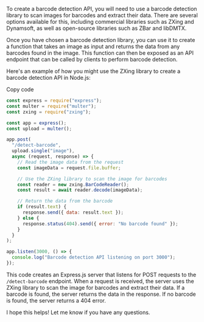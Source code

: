 To create a barcode detection API, you will need to use a barcode detection library to scan images for barcodes and extract their data. There are several options available for this, including commercial libraries such as ZXing and Dynamsoft, as well as open-source libraries such as ZBar and libDMTX.

Once you have chosen a barcode detection library, you can use it to create a function that takes an image as input and returns the data from any barcodes found in the image. This function can then be exposed as an API endpoint that can be called by clients to perform barcode detection.

Here's an example of how you might use the ZXing library to create a barcode detection API in Node.js:

Copy code

```js
const express = require("express");
const multer = require("multer");
const zxing = require("zxing");

const app = express();
const upload = multer();

app.post(
  "/detect-barcode",
  upload.single("image"),
  async (request, response) => {
    // Read the image data from the request
    const imageData = request.file.buffer;

    // Use the ZXing library to scan the image for barcodes
    const reader = new zxing.BarCodeReader();
    const result = await reader.decode(imageData);

    // Return the data from the barcode
    if (result.text) {
      response.send({ data: result.text });
    } else {
      response.status(404).send({ error: "No barcode found" });
    }
  }
);

app.listen(3000, () => {
  console.log("Barcode detection API listening on port 3000");
});
```

This code creates an Express.js server that listens for POST requests to the `/detect-barcode` endpoint. When a request is received, the server uses the ZXing library to scan the image for barcodes and extract their data. If a barcode is found, the server returns the data in the response. If no barcode is found, the server returns a 404 error.

I hope this helps! Let me know if you have any questions.
